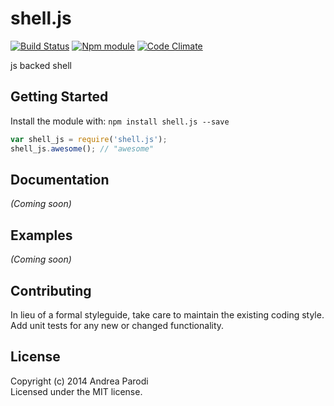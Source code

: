# shell.js
[![Build Status](https://secure.travis-ci.org/parroit/shell.js.png?branch=master)](http://travis-ci.org/parroit/shell.js)  [![Npm module](https://badge.fury.io/js/shell.js.png)](https://npmjs.org/package/shell.js) [![Code Climate](https://codeclimate.com/github/parroit/shell.js.png)](https://codeclimate.com/github/parroit/shell.js)

js backed shell

## Getting Started
Install the module with: `npm install shell.js --save`

```javascript
var shell_js = require('shell.js');
shell_js.awesome(); // "awesome"
```

## Documentation
_(Coming soon)_

## Examples
_(Coming soon)_

## Contributing
In lieu of a formal styleguide, take care to maintain the existing coding style.
Add unit tests for any new or changed functionality.


## License
Copyright (c) 2014 Andrea Parodi  
Licensed under the MIT license.

